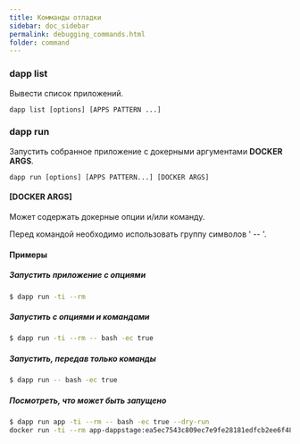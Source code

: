 ```yaml
---
title: Комманды отладки
sidebar: doc_sidebar
permalink: debugging_commands.html
folder: command
---
```


### dapp list
Вывести список приложений.

```
dapp list [options] [APPS PATTERN ...]
```

### dapp run
Запустить собранное приложение с докерными аргументами **DOCKER ARGS**.

```
dapp run [options] [APPS PATTERN...] [DOCKER ARGS]
```

#### [DOCKER ARGS]
Может содержать докерные опции и/или команду.

Перед командой необходимо использовать группу символов ' -- '.

#### Примеры

##### Запустить приложение с опциями
```bash
$ dapp run -ti --rm
```

##### Запустить с опциями и командами
```bash
$ dapp run -ti --rm -- bash -ec true
```

##### Запустить, передав только команды
```bash
$ dapp run -- bash -ec true
```

##### Посмотреть, что может быть запущено
```bash
$ dapp run app -ti --rm -- bash -ec true --dry-run
docker run -ti --rm app-dappstage:ea5ec7543c809ec7e9fe28181edfcb2ee6f48efaa680f67bf23a0fc0057ea54c bash -ec true
```
